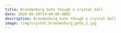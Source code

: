 ```yaml
---
title: Brandenburg Gate though a crystal ball
date: 2020-06-20T14:04:00.000Z
description: Brandenburg Gate though a crystal ball
image: /img/crystal_brandenburg_gate_2.jpg
---
```

